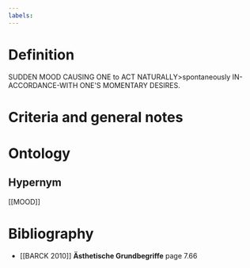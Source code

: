 ```yaml
---
labels: 
---
```


# Definition
SUDDEN MOOD CAUSING ONE to ACT NATURALLY>spontaneously IN-ACCORDANCE-WITH ONE'S MOMENTARY DESIRES.
# Criteria and general notes
# Ontology

## Hypernym
[[MOOD]]
# Bibliography
- [[BARCK 2010]]
**Ästhetische Grundbegriffe** page 7.66
